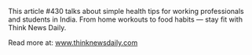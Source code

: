 This article #430 talks about simple health tips for working professionals and students in India. From home workouts to food habits — stay fit with Think News Daily.

Read more at: www.thinknewsdaily.com